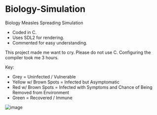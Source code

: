 # Biology-Simulation
Biology Measles Spreading Simulation
  - Coded in C.
  - Uses SDL2 for rendering.
  - Commented for easy understanding.
    
This project made me want to cry. Please do not use C. Configuring the compiler took me 3 hours.

Key:
  - Grey = Uninfected / Vulnerable 
  - Yellow w/ Brown Spots = Infected but Asymptomatic
  - Red w/ Brown Spots = Infected with Symptoms and Chance of Being Removed from Environment
  - Green = Recovered / Immune

![image](https://github.com/user-attachments/assets/3e9123ac-7041-4f4b-870e-12b1b3d08056)
